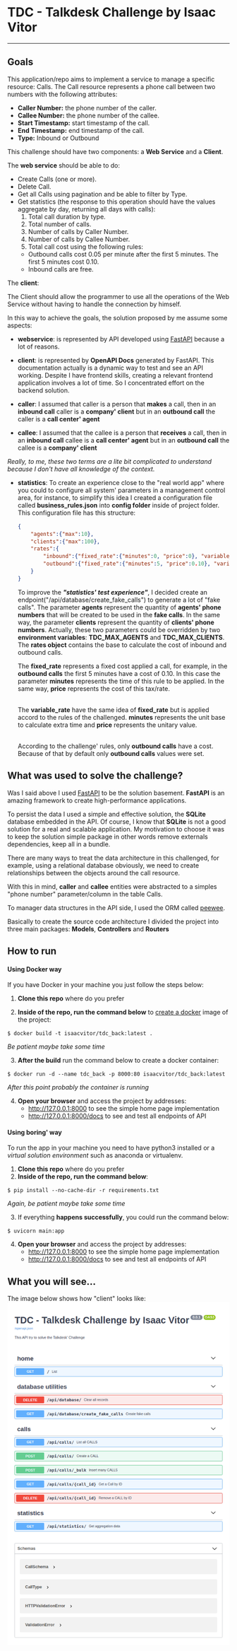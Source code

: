 # TDC - Talkdesk Challenge by Isaac Vitor
---
## Goals
This application/repo aims to implement a service to manage a specific resource: Calls. The Call resource represents a phone call between two numbers with the following attributes:

* **Caller Number:** the phone number of the caller.
* **Callee Number:** the phone number of the callee.
* **Start Timestamp:** start timestamp of the call.
* **End Timestamp:** end timestamp of the call.
* **Type:** Inbound or Outbound

This challenge should have two components: a **Web Service** and a **Client**.

The **web service** should be able to do:

* Create Calls (one or more).
* Delete Call.
* Get all Calls using pagination and be able to filter by Type.
* Get statistics (the response to this operation should have the values aggregate by day, returning all days with calls):
    1. Total call duration by type.
    2. Total number of calls.
    3. Number of calls by Caller Number.
    4. Number of calls by Callee Number.
    5. Total call cost using the following rules:
    * Outbound calls cost 0.05 per minute after the first 5 minutes. The first 5 minutes cost 0.10.
    * Inbound calls are free.

The **client**: 

The Client should allow the programmer to use all the operations of the Web Service without having to handle the connection by himself.


In this way to achieve the goals, the solution proposed by me assume some aspects:

* **webservice**: is represented by API developed using [FastAPI](https://fastapi.tiangolo.com/) because a lot of reasons.

* **client**: is represented by **OpenAPI Docs** generated by FastAPI. This documentation actually is a dynamic way to test and see an API working. Despite I have frontend skills, creating a relevant frontend application involves a lot of time. So I concentrated effort on the backend solution.

* **caller**: I assumed that caller is a person that **makes** a call, then in an **inbound call** caller is a **company' client** but in an **outbound call** the caller is a **call center' agent**

* **callee**: I assumed that the callee is a person that **receives** a call, then in an **inbound call** callee is a **call center' agent** but in an **outbound call**  the callee is a **company' client**

*Really, to me, these two terms are a lite bit complicated to understand because I don't have all knowledge of the context.*

* **statistics**: To create an experience close to the "real world app" where you could to configure all system' parameters in a management control area, for instance, to simplify this idea I created a configuration file called **business_rules.json** into **config folder**  inside of project folder.
This configuration file has this structure:
    ```Json
    {
        "agents":{"max":10},
        "clients":{"max":100},
        "rates":{
            "inbound":{"fixed_rate":{"minutes":0, "price":0}, "variable_rate":{"minutes":0, "price":0} },
            "outbound":{"fixed_rate":{"minutes":5, "price":0.10}, "variable_rate":{"minutes":1, "price":0.05} }
        }
    }
    ```
    To improve the ***"statistics' test experience"***, I decided create an endpoint("/api/database/create_fake_calls") to generate a lot of "fake calls". The parameter **agents** represent the quantity of **agents' phone numbers** that will be created to be used in the **fake calls**.
    In the same way, the parameter **clients** represent the quantity of **clients' phone numbers**.
    Actually, these two parameters could be overridden by two **environment variables**: **TDC_MAX_AGENTS** and **TDC_MAX_CLIENTS**.<br>
    The **rates object** contains the base to calculate the cost of inbound and outbound calls.

    The **fixed_rate** represents a fixed cost applied a call, for example, in the **outbound calls** the first 5 minutes have a cost of 0.10. In this case the parameter **minutes** represents the time of this rule to be applied. In the same way, **price** represents the cost of this tax/rate.<br><br>

    The **variable_rate** have the same idea of **fixed_rate** but is applied accord to the rules of the challenged. **minutes** represents the unit base to calculate extra time and **price** represents the unitary value.<br><br>

    According to the challenge' rules, only **outbound calls** have a cost. Because of that by default only **outbound calls** values were set. 

## What was used to solve the challenge?

Was I said above I used [FastAPI](https://fastapi.tiangolo.com/) to be the solution basement. **FastAPI** is an amazing framework to create high-performance applications.

To persist the data I used a simple and effective solution, the **SQLite** database embedded in the API. Of course, I know that **SQLite** is not a good solution for a real and scalable application. My motivation to choose it was to keep the solution simple package in other words remove externals dependencies, keep all in a bundle.

There are many ways to treat the data architecture in this challenged, for example, using a relational database obviously, we need to create relationships between the objects around the call resource.

With this in mind, **caller** and **callee** entities were abstracted to a simples "phone number" parameter/column in the table Calls.

To manager data structures in the API side, I used the ORM called [peewee](http://docs.peewee-orm.com/en/latest/).

Basically to create the source code architecture I divided the project into three main packages: **Models**, **Controllers** and **Routers**
## How to run

#### Using Docker way

If you have Docker in your machine you just follow the steps below:

1. **Clone this repo** where do you prefer

2. **Inside of the repo, run the command below** to [create a docker](https://docs.docker.com/engine/reference/builder/) image of the project:
```Shell
$ docker build -t isaacvitor/tdc_back:latest .
```
*Be patient maybe take some time*

3. **After the build** run the command below to create a docker container:
```Shell
$ docker run -d --name tdc_back -p 8000:80 isaacvitor/tdc_back:latest
```

*After this point probably the container is running*

4. **Open your browser** and access the project by addresses:
    * http://127.0.0.1:8000 to see the simple home page implementation
    * http://127.0.0.1:8000/docs to see and test all endpoints of API

#### Using boring' way

To run the app in your machine you need to have python3 installed or a *virtual solution environment* such as anaconda or virtualenv.

1. **Clone this repo** where do you prefer
2. **Inside of the repo, run the command below**:
```
$ pip install --no-cache-dir -r requirements.txt
``` 
*Again, be patient maybe take some time*

3. If everything **happens successfully**, you could run the command below:

```
$ uvicorn main:app
``` 

4. **Open your browser** and access the project by addresses:
    * http://127.0.0.1:8000 to see the simple home page implementation
    * http://127.0.0.1:8000/docs to see and test all endpoints of API

## What you will see...

The image below shows how "client" looks like:
![OpenAPI Documentation](./.github/images/tdc_doc_view.png "OpenAPI Documentation")
